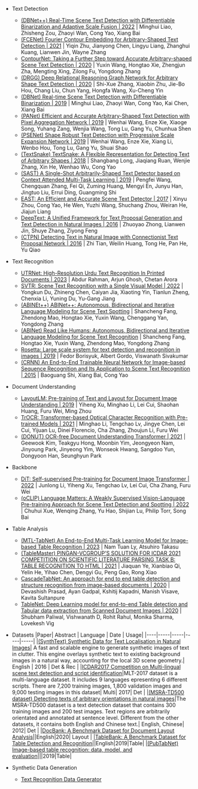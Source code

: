 - Text Detection
    + [(DBNet++) Real-Time Scene Text Detection with Differentiable Binarization and Adaptive Scale Fusion | 2022](https://arxiv.org/abs/2202.10304) | Minghui Liao, Zhisheng Zou, Zhaoyi Wan, Cong Yao, Xiang Bai
    + [(FCENet) Fourier Contour Embedding for Arbitrary-Shaped Text Detection | 2021](https://arxiv.org/abs/2104.10442) | Yiqin Zhu, Jianyong Chen, Lingyu Liang, Zhanghui Kuang, Lianwen Jin, Wayne Zhang
    + [ContourNet: Taking a Further Step toward Accurate Arbitrary-shaped Scene Text Detection | 2020](https://arxiv.org/pdf/2004.04940.pdf) | Yuxin Wang, Hongtao Xie, Zhengjun Zha, Mengting Xing, Zilong Fu, Yongdong Zhang
    + [(DRGG) Deep Relational Reasoning Graph Network for Arbitrary Shape Text Detection | 2020](https://arxiv.org/abs/2003.07493) | Shi-Xue Zhang, Xiaobin Zhu, Jie-Bo Hou, Chang Liu, Chun Yang, Hongfa Wang, Xu-Cheng Yin
    + [(DBNet) Real-time Scene Text Detection with Differentiable Binarization | 2019](https://arxiv.org/abs/1911.08947) | Minghui Liao, Zhaoyi Wan, Cong Yao, Kai Chen, Xiang Bai
    + [(PANet) Efficient and Accurate Arbitrary-Shaped Text Detection with Pixel Aggregation Network | 2019](https://arxiv.org/abs/1908.05900) | Wenhai Wang, Enze Xie, Xiaoge Song, Yuhang Zang, Wenjia Wang, Tong Lu, Gang Yu, Chunhua Shen
    + [(PSENet) Shape Robust Text Detection with Progressive Scale Expansion Network | 2019](https://arxiv.org/abs/1903.12473) | Wenhai Wang, Enze Xie, Xiang Li, Wenbo Hou, Tong Lu, Gang Yu, Shuai Shao
    + [(TextSnake) TextSnake: A Flexible Representation for Detecting Text of Arbitrary Shapes | 2018](https://arxiv.org/abs/1807.01544) | Shangbang Long, Jiaqiang Ruan, Wenjie Zhang, Xin He, Wenhao Wu, Cong Yao
    + [(SAST) A Single-Shot Arbitrarily-Shaped Text Detector based on Context Attended Multi-Task Learning | 2019](https://arxiv.org/abs/1908.05498) | Pengfei Wang, Chengquan Zhang, Fei Qi, Zuming Huang, Mengyi En, Junyu Han, Jingtuo Liu, Errui Ding, Guangming Shi
    + [EAST: An Efficient and Accurate Scene Text Detector | 2017](https://arxiv.org/abs/1704.03155) | Xinyu Zhou, Cong Yao, He Wen, Yuzhi Wang, Shuchang Zhou, Weiran He, Jiajun Liang
    + [DeepText: A Unified Framework for Text Proposal Generation and Text Detection in Natural Images | 2016](https://arxiv.org/abs/1605.07314) | Zhuoyao Zhong, Lianwen Jin, Shuye Zhang, Ziyong Feng
    + [(CTPN) Detecting Text in Natural Image with Connectionist Text Proposal Network | 2016](https://arxiv.org/abs/1609.03605) | Zhi Tian, Weilin Huang, Tong He, Pan He, Yu Qiao

- Text Recognition
    + [UTRNet: High-Resolution Urdu Text Recognition In Printed Documents | 2023](https://arxiv.org/abs/2306.15782) | Abdur Rahman, Arjun Ghosh, Chetan Arora
    + [SVTR: Scene Text Recognition with a Single Visual Model | 2022](https://arxiv.org/abs/2205.00159) | Yongkun Du, Zhineng Chen, Caiyan Jia, Xiaoting Yin, Tianlun Zheng, Chenxia Li, Yuning Du, Yu-Gang Jiang
    + [(ABINEt++) ABINet++: Autonomous, Bidirectional and Iterative Language Modeling for Scene Text Spotting](https://arxiv.org/abs/2211.10578) | Shancheng Fang, Zhendong Mao, Hongtao Xie, Yuxin Wang, Chenggang Yan, Yongdong Zhang
    + [(ABINet) Read Like Humans: Autonomous, Bidirectional and Iterative Language Modeling for Scene Text Recognition](https://arxiv.org/abs/2103.06495) | Shancheng Fang, Hongtao Xie, Yuxin Wang, Zhendong Mao, Yongdong Zhang
    + [Rosetta: Large scale system for text detection and recognition in images | 2019](https://arxiv.org/abs/1910.05085) | Fedor Borisyuk, Albert Gordo, Viswanath Sivakumar
    + [(CRNN) An End-to-End Trainable Neural Network for Image-based Sequence Recognition and Its Application to Scene Text Recognition | 2015](https://arxiv.org/abs/1507.05717) | Baoguang Shi, Xiang Bai, Cong Yao

- Document Understanding
    + [LayoutLM: Pre-training of Text and Layout for Document Image Understanding | 2019](https://arxiv.org/abs/1912.13318) | Yiheng Xu, Minghao Li, Lei Cui, Shaohan Huang, Furu Wei, Ming Zhou
    + [TrOCR: Transformer-based Optical Character Recognition with Pre-trained Models | 2021](https://arxiv.org/abs/2109.10282) | Minghao Li, Tengchao Lv, Jingye Chen, Lei Cui, Yijuan Lu, Dinei Florencio, Cha Zhang, Zhoujun Li, Furu Wei
    + [(DONUT) OCR-free Document Understanding Transformer | 2021](https://arxiv.org/abs/2111.15664) | Geewook Kim, Teakgyu Hong, Moonbin Yim, Jeongyeon Nam, Jinyoung Park, Jinyeong Yim, Wonseok Hwang, Sangdoo Yun, Dongyoon Han, Seunghyun Park

- Backbone
    + [DiT: Self-supervised Pre-training for Document Image Transformer | 2022](https://arxiv.org/abs/2203.02378) | Junlong Li, Yiheng Xu, Tengchao Lv, Lei Cui, Cha Zhang, Furu Wei
    + [(oCLIP) Language Matters: A Weakly Supervised Vision-Language Pre-training Approach for Scene Text Detection and Spotting | 2022](https://arxiv.org/abs/2203.03911) | Chuhui Xue, Wenqing Zhang, Yu Hao, Shijian Lu, Philip Torr, Song Bai

- Table Analysis
    + [(MTL-TabNet) An End-to-End Multi-Task Learning Model for Image-based Table Recognition | 2023](https://arxiv.org/abs/2303.08648) | Nam Tuan Ly, Atsuhiro Takasu
    + [(TableMaster) PINGAN-VCGROUP’S SOLUTION FOR ICDAR 2021 COMPETITION ON SCIENTIFIC LITERATURE PARSING TASK B: TABLE RECOGNITION TO HTML | 2021](https://arxiv.org/abs/2105.01848) | Jiaquan Ye, Xianbiao Qi, Yelin He, Yihao Chen, Dengyi Gu, Peng Gao, Rong Xiao
    + [CascadeTabNet: An approach for end to end table detection and structure recognition from image-based documents | 2020](https://arxiv.org/abs/2004.12629) | Devashish Prasad, Ayan Gadpal, Kshitij Kapadni, Manish Visave, Kavita Sultanpure
    + [TableNet: Deep Learning model for end-to-end Table detection and Tabular data extraction from Scanned Document Images | 2020](https://arxiv.org/abs/2001.01469) | Shubham Paliwal, Vishwanath D, Rohit Rahul, Monika Sharma, Lovekesh Vig

+ Datasets
    |Paper| Abstract | Language | Date | Usage|
    |----|-----|-----|-----|-----|
    |[(SynthText) Synthetic Data for Text Localisation in Natural Images](https://arxiv.org/abs/1604.06646)| A fast and scalable engine to generate synthetic images of text in clutter. This engine overlays synthetic text to existing background images in a natural way, accounting for the local 3D scene geometry.| English | 2016 | Det & Rec |
    |[ICDAR2017 Competition on Multi-lingual scene text detection and script identification](https://rrc.cvc.uab.es/?ch=8)|MLT-2017 dataset is a multi-language dataset. It includes 9 languages epresenting 6 different scripts. There are 7,200 training images, 1,800 validation images and 9,000 testing images in this dataset| Multi| 2017| Det |
    |[(MSRA-TD500 dataset) Detecting texts of arbitrary orientations in natural images](https://ieeexplore.ieee.org/document/6247787)|The MSRA-TD500 dataset is a text detection dataset that contains 300 training images and 200 test images. Text regions are arbitrarily orientated and annotated at sentence level. Different from the other datasets, it contains both English and Chinese text.| English, Chinese| 2012| Det |
    |[DocBank: A Benchmark Dataset for Document Layout Analysis](https://arxiv.org/abs/2006.01038)||English|2020| Layout |
    |[TableBank: A Benchmark Dataset for Table Detection and Recognition](https://arxiv.org/abs/1903.01949)||English|2019|Table|
    |[(PubTabNet) Image-based table recognition: data, model, and evaluation](https://arxiv.org/abs/1911.10683)|||2019|Table|

+ Synthetic Data Generation
    + [Text Recognition Data Generator](https://github.com/Belval/TextRecognitionDataGenerator)